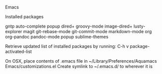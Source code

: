 Emacs

Installed packages

gntp auto-complete popup dired+ groovy-mode image-dired+ lusty-explorer magit git-rebase-mode git-commit-mode markdown-mode org org-pandoc pandoc-mode popup sublime-themes

Retrieve updated list of installed packages by running: C-h v package-activated-list

On OSX, place contents of .emacs file in ~/Library/Preferences/Aquamacs Emacs/customizations.el
Create symlink to ~/.emacs.d/ to wherever it is
